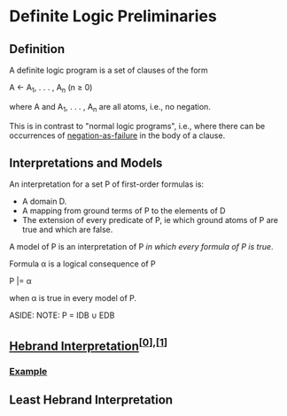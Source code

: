 # Definite Logic Preliminaries

## Definition

A definite logic program is a set of clauses of the form

A ← A<sub>1</sub>, . . . , A<sub>n</sub> (n ≥ 0)

where A and A<sub>1</sub>, . . . , A<sub>n</sub> are all atoms, i.e., no negation.

This is in contrast to "normal logic programs", i.e., where there can be occurrences
of [negation-as-failure](https://en.wikipedia.org/wiki/Negation_as_failure) in the body of a clause.

## Interpretations and Models

An interpretation for a set P of first-order formulas is:

* A domain D.
* A mapping from ground terms of P to the elements of D 
* The extension of every predicate of P, ie which ground atoms of P are true and which are false.

A model of P is an interpretation of P *in which every formula of P is true*.

Formula α is a logical consequence of P

P |= α

when α is true in every model of P.

ASIDE: NOTE: P = IDB ∪ EDB

## [Hebrand Interpretation](https://en.wikipedia.org/wiki/Herbrand_interpretation)<sup>[[0]],[[1]]</sup>

### [Example](https://en.wikipedia.org/wiki/Herbrand_structure)

## Least Hebrand Interpretation


[0]: https://www.doc.ic.ac.uk/~mjs/teaching/KnowledgeRep491/Fixpoint_Definite_491-2x1.pdf
[1]: https://books.google.com/books?id=LcOLqodW28EC&pg=PA231#v=onepage&q&f=false
